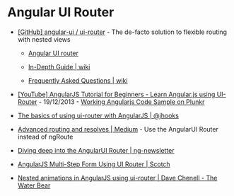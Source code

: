 # Angular UI Router

* [[GitHub] angular-ui / ui-router](https://github.com/angular-ui/ui-router) - The de-facto solution to flexible routing with nested views

  * [Angular UI router](http://angular-ui.github.io/ui-router/site)

  * [In-Depth Guide | wiki](https://github.com/angular-ui/ui-router/wiki)

  * [Frequently Asked Questions | wiki](https://github.com/angular-ui/ui-router/wiki/Frequently-Asked-Questions)


* [[YouTube] AngularJS Tutorial for Beginners - Learn Angular.js using UI-Router](https://www.youtube.com/watch?v=QETUuZ27N0w) - 19/12/2013 - [Working Angularjs Code Sample on Plunkr](http://plnkr.co/tZg6EfbMCJX1MLtUAcb1)

* [The basics of using ui-router with AngularJS | @jhooks](http://joelhooks.com/blog/2013/07/22/the-basics-of-using-ui-router-with-angularjs/)

* [Advanced routing and resolves | Medium](https://medium.com/opinionated-angularjs/a2fcbf874a1c) - Use the AngularUI Router instead of ngRoute

* [Diving deep into the AngularUI Router | ng-newsletter](http://www.ng-newsletter.com/posts/angular-ui-router.html)

* [AngularJS Multi-Step Form Using UI Router | Scotch](http://scotch.io/tutorials/javascript/angularjs-multi-step-form-using-ui-router)

* [Nested animations in AngularJS using ui-router | Dave Chenell - The Water Bear](http://thewaterbear.com/nested-animations-in-angularjs-using-ui-router/)
